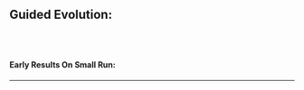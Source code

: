 ## Guided Evolution:

<p align="center">
  <img src="https://i.ibb.co/whMScMY/Picture1.png" alt="">
</p>
<br>

#### Early Results On Small Run:
_____
<p align="center">
  <img src="https://i.ibb.co/FhRS6Fg/ezgif-com-animated-gif-maker.gif" alt="">
</p>
